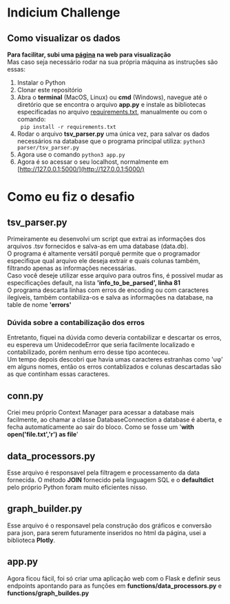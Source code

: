 # Indicium Challenge
## Como visualizar os dados
**Para facilitar, subi uma [página](https://indiciumchallenge.herokuapp.com/?) na web para visualização**    
Mas caso seja necessário rodar na sua própria máquina as instruções são essas:  
1. Instalar o Python  
2. Clonar este repositório
3. Abra o **terminal** (MacOS, Linux) ou **cmd** (Windows), navegue até o diretório que se encontra o arquivo **app.py** e instale as bibliotecas especificadas no arquivo [requirements.txt](https://github.com/p-schlickmann/IndiciumChallenge/blob/master/requirements.txt), manualmente ou com o comando:  
` pip install -r requirements.txt`   
4. Rodar o arquivo **tsv_parser.py** uma única vez, para salvar os dados necessários na database que o programa principal utiliza: `python3 parser/tsv_parser.py`
5. Agora use o comando `python3 app.py`  
6. Agora é so acessar o seu localhost, normalmente em [http://127.0.0.1:5000/](http://127.0.0.1:5000/)

# Como eu fiz o desafio
## tsv_parser.py  
Primeiramente eu desenvolvi um script que extrai as informações dos arquivos .tsv 
fornecidos e salva-as em uma database (data.db).   
O programa é altamente versátil porquê permite que o programador especifique qual arquivo ele deseja extrair e quais colunas também, filtrando apenas as informações necessárias.  
Caso você deseje utilizar esse arquivo para outros fins, é possivel mudar as especificações default, na lista **'info_to_be_parsed', linha 81**  
O programa descarta linhas com erros de encoding ou com caracteres ilegíveis, também contabiliza-os e salva as informações na database, na table de nome **'errors'**  
  
### Dúvida sobre a contabilização dos erros
Entretanto, fiquei na dúvida como deveria contabilizar e descartar os erros, eu espereva um UnidecodeError que seria facilmente localizado e contabilizado, porém nenhum erro desse tipo aconteceu.  
Um tempo depois descobri que havia umas caracteres estranhas como 'υφ' em alguns nomes, então os erros contablizados e colunas descartadas são as que continham essas caracteres.  

## conn.py  
Criei meu próprio Context Manager para acessar a database mais facilmente, ao chamar a classe DatabaseConnection a database é aberta, e fecha automaticamente ao sair do bloco. Como se fosse um '**with open('file.txt','r') as file**'

## data_processors.py
Esse arquivo é responsavel pela filtragem e processamento da data fornecida. O método **JOIN** fornecido pela linguagem SQL e o **defaultdict** pelo próprio Python foram muito eficientes nisso.

## graph_builder.py
Esse arquivo é o responsavel pela construção dos gráficos e conversão para json, para serem futuramente inseridos no html da página, usei a biblioteca **Plotly**.
## app.py  
Agora ficou fácil, foi só criar uma aplicação web com o Flask e definir seus endpoints apontando para as funções em **functions/data_processors.py** e **functions/graph_buildes.py**


